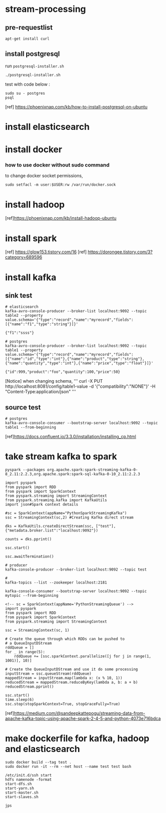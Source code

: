 # stream-processing

## pre-requestlist
```
apt-get install curl
```


## install postgresql
run `postgresql-installer.sh`
```
./postgresql-installer.sh
```

test with code below :
```
sudo su - postgres
psql
```

[ref] https://phoenixnap.com/kb/how-to-install-postgresql-on-ubuntu


# install elasticsearch



# install docker
### how to use docker without sudo command 
to change docker socket permissions,
```
sudo setfacl -m user:$USER:rw /var/run/docker.sock
```

# install hadoop

[ref]https://phoenixnap.com/kb/install-hadoop-ubuntu

# install spark

[ref] https://glow153.tistory.com/16
[ref] https://dorongee.tistory.com/3?category=689596
# install kafka

## sink test
```
# elasticsearch 
kafka-avro-console-producer --broker-list localhost:9092 --topic table2 --property value.schema='{"type":"record","name":"myrecord","fields":[{"name":"f1","type":"string"}]}'

{"f1":"ssss"}

# postgres
kafka-avro-console-producer --broker-list localhost:9092 --topic table1 --property value.schema='{"type":"record","name":"myrecord","fields":[{"name":"id","type":"int"},{"name":"product","type":"string"},{"name":"quantity","type":"int"},{"name":"price","type":"float"}]}'

{"id":999,"product":"foo","quantity":100,"price":50}
```

[Notice] when changing schema,
'''
curl -X PUT http://localhost:8081/config/table1-value -d '{"compatibility":"NONE"}' -H "Content-Type:application/json"
'''

## source test
```
# postgres
kafka-avro-console-consumer --bootstrap-server localhost:9092 --topic table1 --from-beginning
```



[ref]https://docs.confluent.io/3.3.0/installation/installing_cp.html



# take stream kafka to spark
```
pyspark --packages org.apache.spark:spark-streaming-kafka-0-8_2.11:2.2.3,org.apache.spark:spark-sql-kafka-0-10_2.11:2.2.3

import pyspark
from pyspark import RDD
from pyspark import SparkContext
from pyspark.streaming import StreamingContext
from pyspark.streaming.kafka import KafkaUtils
import json#Spark context details

#sc = SparkContext(appName="PythonSparkStreamingKafka")
ssc = StreamingContext(sc,2) #Creating Kafka direct stream

dks = KafkaUtils.createDirectStream(ssc, ["test"], {"metadata.broker.list":"localhost:9092"})

counts = dks.pprint()

ssc.start()

ssc.awaitTermination()

# producer 
kafka-console-producer --broker-list localhost:9092 --topic test

# 
kafka-topics --list --zookeeper localhost:2181

kafka-console-consumer --bootstrap-server localhost:9092 --topic mytopic --from-beginning

```

```
<!-- sc = SparkContext(appName='PythonStreamingQueue') -->
import pyspark
from pyspark import RDD
from pyspark import SparkContext
from pyspark.streaming import StreamingContext

ssc = StreamingContext(sc, 1)

# Create the queue through which RDDs can be pushed to
# a QueueInputDStream
rddQueue = []
for _ in range(5):
    rddQueue += [ssc.sparkContext.parallelize([j for j in range(1, 1001)], 10)]

# Create the QueueInputDStream and use it do some processing
inputStream = ssc.queueStream(rddQueue)
mappedStream = inputStream.map(lambda x: (x % 10, 1))
reducedStream = mappedStream.reduceByKey(lambda a, b: a + b)
reducedStream.pprint()

ssc.start()
time.sleep(6)
ssc.stop(stopSparkContext=True, stopGraceFully=True) 
```


[ref]https://medium.com/@sandeepkattepogu/streaming-data-from-apache-kafka-topic-using-apache-spark-2-4-5-and-python-4073e716bdca

# make dockerfile for kafka, hadoop and elasticsearch

```
sudo docker build --tag test .
sudo docker run -it --rm --net host --name test test bash
```
```
/etc/init.d/ssh start 
hdfs namenode -format
start-dfs.sh 
start-yarn.sh 
start-master.sh
start-slaves.sh

jps
```
